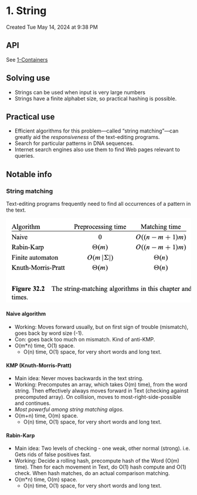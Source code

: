 # 1. String
Created Tue May 14, 2024 at 9:38 PM

## API
See [1-Containers](../STL/1-Containers.md#String)

## Solving use
- Strings can be used when input is very large numbers
- Strings have a finite alphabet size, so practical hashing is possible.

## Practical use
 - Efficient algorithms for this problem—called “string matching”—can greatly aid the *responsiveness* of the text-editing programs.
 - Search for particular patterns in DNA sequences.
 - Internet search engines also use them to find Web pages relevant to queries.

## Notable info
### String matching
Text-editing programs frequently need to find all occurrences of a pattern in the text.

![](../../assets/1-String-image-1-3d43cfde.png)

#### Naive algorithm
- Working: Moves forward usually, but on first sign of trouble (mismatch), goes back by word size (-1).
- Con: goes back too much on mismatch. Kind of anti-KMP.
- O(m\*n) time, O(1) space.
	- O(n) time, O(1) space, for very short words and long text.

#### KMP (Knuth-Morris-Pratt)
- Main idea: Never moves backwards in the text string. 
- Working: Precomputes an array, which takes O(m) time), from the word string. Then effectively always moves forward in Text (checking against precomputed array). On collision, moves to most-right-side-possible and continues.
- *Most powerful among string matching algos.*
- O(m+n) time, O(m) space.
	- O(n) time, O(1) space, for very short words and long text.

#### Rabin-Karp
- Main idea: Two levels of checking - one weak, other normal (strong). i.e. Gets rids of false positives fast.
- Working: Decide a rolling hash, precompute hash of the Word (O(m) time). Then for each movement in Text, do O(1) hash compute and O(1) check. When hash matches, do an actual comparison matching.
- O(m\*n) time, O(m) space.
	- O(n) time, O(1) space, for very short words and long text.